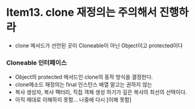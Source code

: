 # Item13. clone 재정의는 주의해서 진행하라

* clone 메서드가 선언된 곳이 Cloneable이 아닌 Object이고 protected이다

### Cloneable 인터페이스
* Object의 protected 메서드인 clone의 동작 방식을 결정한다.
* clone메소드 재정의는 final 인스턴스 배열 말고는 권하지 않는
* 복사 생성자, 복사 팩터리, 직접 객체 생성 하기가 깊은 복사의 최선의 선택이다.
* 아직 제대로 이해하지 못함... 나중에 다시 [이해 못함]